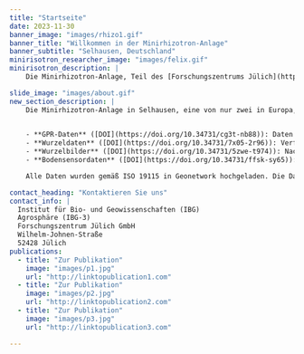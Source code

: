 ```yaml
---
title: "Startseite"
date: 2023-11-30
banner_image: "images/rhizo1.gif"
banner_title: "Willkommen in der Minirhizotron-Anlage"
banner_subtitle: "Selhausen, Deutschland"
minirisotron_researcher_image: "images/felix.gif"
minirisotron_description: |
    Die Minirhizotron-Anlage, Teil des [Forschungszentrums Jülich](https://www.fz-juelich.de) Instituts für Bio- und Geowissenschaften Agrosphäre (IBG-3) und des Projekts [phenorob CP3](https://www.phenorob.de/cp-3-the-soil-root-zone/), konzentriert sich auf Boden-Pflanzen-Interaktionen und nachhaltige Landwirtschaft. Mit fortschrittlichen Minirhizotron-Installationen und verschiedenen Bodentypen bietet die Einrichtung Einblicke in die Wurzelentwicklung und ihre Reaktion auf Umweltfaktoren. Die Forschung hier befasst sich mit aktuellen landwirtschaftlichen Herausforderungen, einschließlich des Klimawandels und der Reduzierung des Düngereinsatzes, im Einklang mit der EU-Strategie vom Hof auf den Tisch. Durch detaillierte Studien und globalen Datenaustausch über das [TERENO Data Discovery Portal](https://doi.org/10.34731/cg3t-nb88) trägt sie zur Verbesserung der Pflanzenproduktion und zum Verständnis des Pflanzenwachstums unter verschiedenen Bedingungen bei.

slide_image: "images/about.gif"
new_section_description: |
    Die Minirhizotron-Anlage in Selhausen, eine von nur zwei in Europa, bietet einen einzigartigen und aufschlussreichen Einblick in die oft unsichtbare Welt der Wurzeln und des Bodens. Diese Einrichtung kann kritische Daten sammeln, die benötigt werden, um unser Verständnis davon zu verbessern, wie Pflanzen in landwirtschaftlichen Umgebungen reagieren:
    

    - **GPR-Daten** ([DOI](https://doi.org/10.34731/cg3t-nb88)): Daten nach Jahr unterteilt. Jeder Jahresordner enthält zwei CSV-Dateien für Messungen in jeder Einrichtung.
    - **Wurzeldaten** ([DOI](https://doi.org/10.34731/7x05-2r96)): Verfügbar mit einem DOI, der einen Link zu einem Repository bietet.
    - **Wurzelbilder** ([DOI](https://doi.org/10.34731/5zwe-t974)): Nach Jahr und Einrichtung organisiert. Jedes Messdatum hat einen Ordner, der alle Bilder enthält, die an diesem Datum gemessen wurden.
    - **Bodensensordaten** ([DOI](https://doi.org/10.34731/ffsk-sy65)): Enthält eine Datei für jeden Sensortyp und jede Einrichtung, entsprechend dem Jahr, in dem die Daten erhoben wurden.

    Alle Daten wurden gemäß ISO 19115 in Geonetwork hochgeladen. Die Daten wurden dauerhaft gespeichert und werden regelmäßig aktualisiert (siehe [Nutzungshinweise](https://doi.org/10.1038/s41597-023-02570-9)). Die Daten wurden entsprechend den Eigenschaften der Messmethode und des Datentyps unterteilt.

contact_heading: "Kontaktieren Sie uns"
contact_info: |
  Institut für Bio- und Geowissenschaften (IBG)
  Agrosphäre (IBG-3)
  Forschungszentrum Jülich GmbH
  Wilhelm-Johnen-Straße
  52428 Jülich
publications:
  - title: "Zur Publikation"
    image: "images/p1.jpg"
    url: "http://linktopublication1.com"
  - title: "Zur Publikation"
    image: "images/p2.jpg"
    url: "http://linktopublication2.com"
  - title: "Zur Publikation"
    image: "images/p3.jpg"
    url: "http://linktopublication3.com"

---
```

